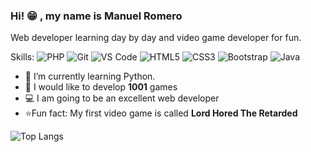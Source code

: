 ### Hi! 😁 , my name is Manuel Romero

Web developer learning day by day and video game developer for fun.

Skills: ![PHP](https://img.shields.io/badge/-PHP-8fcfd1?style=plastic&logo=PHP) ![Git](https://img.shields.io/badge/-Git-black?style=plastic&logo=git) ![VS Code](https://img.shields.io/badge/-VS%20Code-007ACC?style=plastic&logo=visual-studio-code) ![HTML5](https://img.shields.io/badge/-HTML5-E34F26?style=plastic&logo=html5&logoColor=white) ![CSS3](https://img.shields.io/badge/-CSS3-1572B6?style=plastic&logo=css3) ![Bootstrap](https://img.shields.io/badge/-Bootstrap-563D7C?style=plastic&logo=bootstrap) ![Java](https://img.shields.io/badge/-java-3f4441?style=plastic&logo=java) 

- 🌱 I’m currently learning Python.
- 👾 I would like to develop **1001** games
- 💻 I am going to be an excellent web developer
- ⭐Fun fact:  My first video game is called **Lord Hored The Retarded**

![Top Langs](https://github-readme-stats.vercel.app/api/top-langs/?username=Hazdan)
